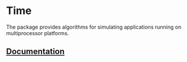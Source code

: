 # Time

The package provides algorithms for simulating applications running on
multiprocessor platforms.

## [Documentation][doc]

[doc]: http://godoc.org/github.com/simulated-reality/time
